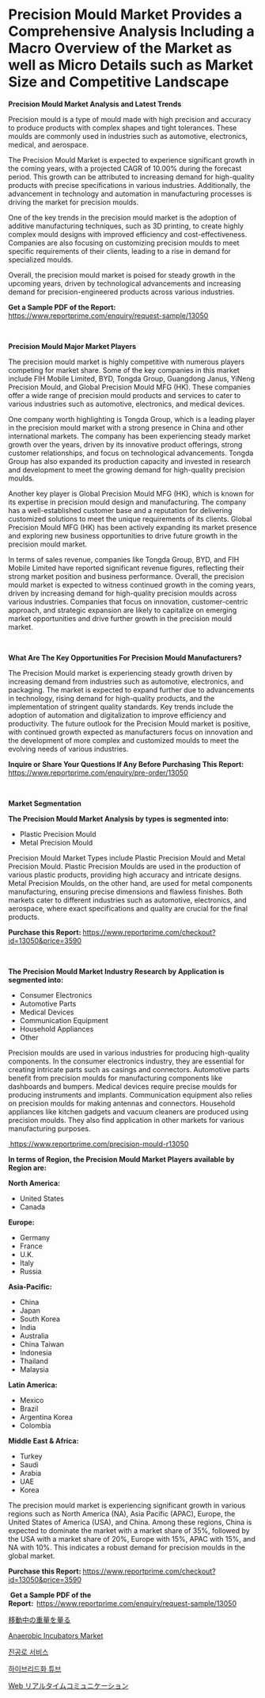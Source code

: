 <p><h1>Precision Mould Market Provides a Comprehensive Analysis Including a Macro Overview of the Market as well as Micro Details such as Market Size and Competitive Landscape</h1></p><p><strong>Precision Mould Market Analysis and Latest Trends</strong></p>
<p><p>Precision mould is a type of mould made with high precision and accuracy to produce products with complex shapes and tight tolerances. These moulds are commonly used in industries such as automotive, electronics, medical, and aerospace.</p><p>The Precision Mould Market is expected to experience significant growth in the coming years, with a projected CAGR of 10.00% during the forecast period. This growth can be attributed to increasing demand for high-quality products with precise specifications in various industries. Additionally, the advancement in technology and automation in manufacturing processes is driving the market for precision moulds.</p><p>One of the key trends in the precision mould market is the adoption of additive manufacturing techniques, such as 3D printing, to create highly complex mould designs with improved efficiency and cost-effectiveness. Companies are also focusing on customizing precision moulds to meet specific requirements of their clients, leading to a rise in demand for specialized moulds.</p><p>Overall, the precision mould market is poised for steady growth in the upcoming years, driven by technological advancements and increasing demand for precision-engineered products across various industries.</p></p>
<p><strong>Get a Sample PDF of the Report:&nbsp;</strong> <a href="https://www.reportprime.com/enquiry/request-sample/13050">https://www.reportprime.com/enquiry/request-sample/13050</a></p>
<p>&nbsp;</p>
<p><strong>Precision Mould Major Market Players</strong></p>
<p><p>The precision mould market is highly competitive with numerous players competing for market share. Some of the key companies in this market include FIH Mobile Limited, BYD, Tongda Group, Guangdong Janus, YiNeng Precision Mould, and Global Precision Mould MFG (HK). These companies offer a wide range of precision mould products and services to cater to various industries such as automotive, electronics, and medical devices. </p><p>One company worth highlighting is Tongda Group, which is a leading player in the precision mould market with a strong presence in China and other international markets. The company has been experiencing steady market growth over the years, driven by its innovative product offerings, strong customer relationships, and focus on technological advancements. Tongda Group has also expanded its production capacity and invested in research and development to meet the growing demand for high-quality precision moulds.</p><p>Another key player is Global Precision Mould MFG (HK), which is known for its expertise in precision mould design and manufacturing. The company has a well-established customer base and a reputation for delivering customized solutions to meet the unique requirements of its clients. Global Precision Mould MFG (HK) has been actively expanding its market presence and exploring new business opportunities to drive future growth in the precision mould market.</p><p>In terms of sales revenue, companies like Tongda Group, BYD, and FIH Mobile Limited have reported significant revenue figures, reflecting their strong market position and business performance. Overall, the precision mould market is expected to witness continued growth in the coming years, driven by increasing demand for high-quality precision moulds across various industries. Companies that focus on innovation, customer-centric approach, and strategic expansion are likely to capitalize on emerging market opportunities and drive further growth in the precision mould market.</p></p>
<p>&nbsp;</p>
<p><strong>What Are The Key Opportunities For Precision Mould Manufacturers?</strong></p>
<p><p>The Precision Mould market is experiencing steady growth driven by increasing demand from industries such as automotive, electronics, and packaging. The market is expected to expand further due to advancements in technology, rising demand for high-quality products, and the implementation of stringent quality standards. Key trends include the adoption of automation and digitalization to improve efficiency and productivity. The future outlook for the Precision Mould market is positive, with continued growth expected as manufacturers focus on innovation and the development of more complex and customized moulds to meet the evolving needs of various industries.</p></p>
<p><strong>Inquire or Share Your Questions If Any Before Purchasing This Report:</strong> <a href="https://www.reportprime.com/enquiry/pre-order/13050">https://www.reportprime.com/enquiry/pre-order/13050</a></p>
<p>&nbsp;</p>
<p><strong>Market Segmentation</strong></p>
<p><strong>The Precision Mould Market Analysis by types is segmented into:</strong></p>
<p><ul><li>Plastic Precision Mould</li><li>Metal Precision Mould</li></ul></p>
<p><p>Precision Mould Market Types include Plastic Precision Mould and Metal Precision Mould. Plastic Precision Moulds are used in the production of various plastic products, providing high accuracy and intricate designs. Metal Precision Moulds, on the other hand, are used for metal components manufacturing, ensuring precise dimensions and flawless finishes. Both markets cater to different industries such as automotive, electronics, and aerospace, where exact specifications and quality are crucial for the final products.</p></p>
<p><strong>Purchase this Report:&nbsp;</strong><a href="https://www.reportprime.com/checkout?id=13050&price=3590">https://www.reportprime.com/checkout?id=13050&price=3590</a></p>
<p>&nbsp;</p>
<p><strong>The Precision Mould Market Industry Research by Application is segmented into:</strong></p>
<p><ul><li>Consumer Electronics</li><li>Automotive Parts</li><li>Medical Devices</li><li>Communication Equipment</li><li>Household Appliances</li><li>Other</li></ul></p>
<p><p>Precision moulds are used in various industries for producing high-quality components. In the consumer electronics industry, they are essential for creating intricate parts such as casings and connectors. Automotive parts benefit from precision moulds for manufacturing components like dashboards and bumpers. Medical devices require precise moulds for producing instruments and implants. Communication equipment also relies on precision moulds for making antennas and connectors. Household appliances like kitchen gadgets and vacuum cleaners are produced using precision moulds. They also find application in other markets for various manufacturing purposes.</p></p>
<p><a href="https://www.reportprime.com/precision-mould-r13050">&nbsp;https://www.reportprime.com/precision-mould-r13050</a></p>
<p><strong>In terms of Region, the Precision Mould Market Players available by Region are:</strong></p>
<p>
    <p> <strong> North America: </strong>
        <ul>
            <li>United States</li>
            <li>Canada</li>
        </ul>
        </p> 
    <p> <strong> Europe: </strong>
        <ul>
            <li>Germany</li>
            <li>France</li>
            <li>U.K.</li>
            <li>Italy</li>
            <li>Russia</li>
        </ul>
        </p> 
    <p> <strong> Asia-Pacific: </strong>
        <ul>
            <li>China</li>
            <li>Japan</li>
            <li>South Korea</li>
            <li>India</li>
            <li>Australia</li>
            <li>China Taiwan</li>
            <li>Indonesia</li>
            <li>Thailand</li>
            <li>Malaysia</li>
        </ul>
        </p> 
    <p> <strong> Latin America: </strong>
        <ul>
            <li>Mexico</li>
            <li>Brazil</li>
            <li>Argentina Korea</li>
            <li>Colombia</li>
        </ul>
        </p> 
    <p> <strong> Middle East & Africa: </strong>
        <ul>
            <li>Turkey</li>
            <li>Saudi</li>
            <li>Arabia</li>
            <li>UAE</li>
            <li>Korea</li>
        </ul>
    </p>
    </p>
<p><p>The precision mould market is experiencing significant growth in various regions such as North America (NA), Asia Pacific (APAC), Europe, the United States of America (USA), and China. Among these regions, China is expected to dominate the market with a market share of 35%, followed by the USA with a market share of 20%, Europe with 15%, APAC with 15%, and NA with 10%. This indicates a robust demand for precision moulds in the global market.</p></p>
<p><strong>Purchase this Report: </strong><a href="https://www.reportprime.com/checkout?id=13050&price=3590">https://www.reportprime.com/checkout?id=13050&price=3590</a></p>
<p>&nbsp;<strong>Get a Sample PDF of the Report:&nbsp;&nbsp;</strong><a href="https://www.reportprime.com/enquiry/request-sample/13050">https://www.reportprime.com/enquiry/request-sample/13050</a></p>
<p><strong></strong></p>
<p><p><a href="https://github.com/dzy793153605/Market-Research-Report-List-1/blob/main/567925920805.md">移動中の重量を量る</a></p><p><a href="https://github.com/jj19131/Market-Research-Report-List-2/blob/main/anaerobic-incubators-market.md">Anaerobic Incubators Market</a></p><p><a href="https://medium.com/@moulafa/%EC%A7%84%EA%B3%B5%EB%A1%9C-%EC%9A%A9%EA%B4%91%EB%A1%9C-%EC%84%9C%EB%B9%84%EC%8A%A4-%EC%8B%9C%EC%9E%A5-%EA%B7%9C%EB%AA%A8-%EB%B0%8F-%EC%8B%9C%EC%9E%A5-%EB%8F%99%ED%96%A5-%EC%A0%84%EC%B2%B4-%EC%82%B0%EC%97%85-%EA%B0%9C%EC%9A%94-2024%EB%85%84%EB%B6%80%ED%84%B0-2031%EB%85%84%EA%B9%8C%EC%A7%80-020b11fdc39b">진공로 서비스</a></p><p><a href="https://github.com/plelbej847484502/Market-Research-Report-List-1/blob/main/558512819273.md">하이브리드화 튜브</a></p><p><a href="https://github.com/oafhukehf4709715/Market-Research-Report-List-1/blob/main/315074520804.md">Web リアルタイムコミュニケーション</a></p></p>